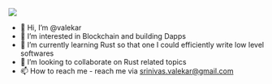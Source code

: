 ![](https://komarev.com/ghpvc/?username=valekar&color=blueviolet)

- 👋 Hi, I’m @valekar
- 👀 I’m interested in Blockchain and building Dapps
- 🌱 I’m currently learning Rust so that one I could efficiently write low level softwares
- 💞️ I’m looking to collaborate on Rust related topics
- 📫 How to reach me - reach me via srinivas.valekar@gmail.com



<!---
valekar/valekar is a ✨ special ✨ repository because its `README.md` (this file) appears on your GitHub profile.
You can click the Preview link to take a look at your changes.
--->
